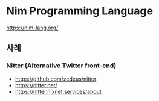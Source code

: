 # Nim Programming Language

<https://nim-lang.org/>

## 사례

### Nitter (Alternative Twitter front-end)

- <https://github.com/zedeus/nitter>
- <https://nitter.net/>
- <https://nitter.nixnet.services/about>
